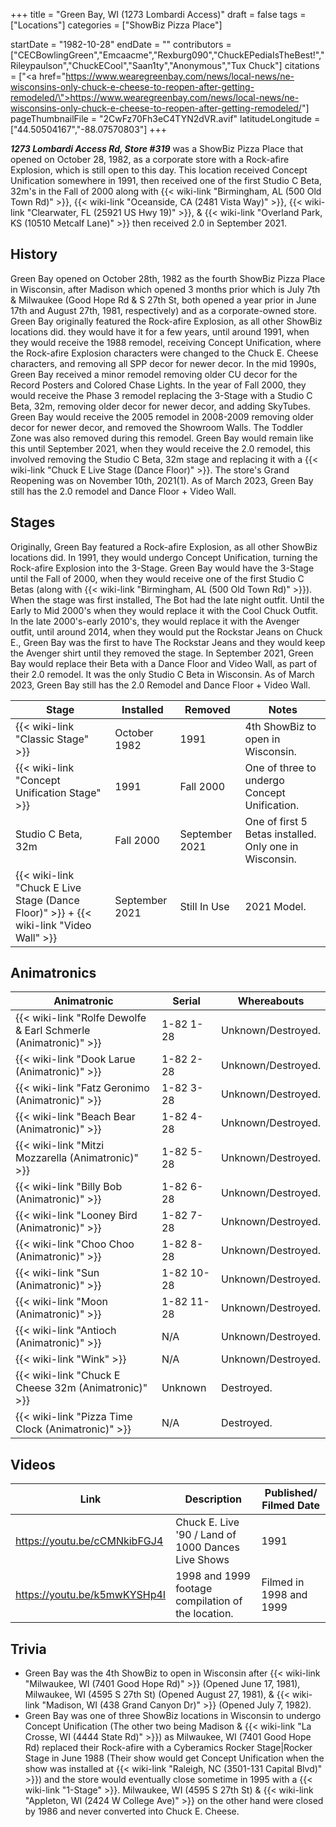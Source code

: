 +++
title = "Green Bay, WI (1273 Lombardi Access)"
draft = false
tags = ["Locations"]
categories = ["ShowBiz Pizza Place"]


startDate = "1982-10-28"
endDate = ""
contributors = ["CECBowlingGreen","Emcaacme","Rexburg090","ChuckEPediaIsTheBest!","Rileypaulson","ChuckECool","Saan1ty","Anonymous","Tux Chuck"]
citations = ["<a href=\"https://www.wearegreenbay.com/news/local-news/ne-wisconsins-only-chuck-e-cheese-to-reopen-after-getting-remodeled/\">https://www.wearegreenbay.com/news/local-news/ne-wisconsins-only-chuck-e-cheese-to-reopen-after-getting-remodeled/</a>"]
pageThumbnailFile = "2CwFz70Fh3eC4TYN2dVR.avif"
latitudeLongitude = ["44.50504167","-88.07570803"]
+++

***1273 Lombardi Access Rd, Store #319*** was a ShowBiz Pizza Place that opened on October 28, 1982, as a corporate store with a Rock-afire Explosion, which is still open to this day. This location received Concept Unification somewhere in 1991, then received one of the first Studio C Beta, 32m's in the Fall of 2000 along with {{< wiki-link "Birmingham, AL (500 Old Town Rd)" >}}, {{< wiki-link "Oceanside, CA (2481 Vista Way)" >}}, {{< wiki-link "Clearwater, FL (25921 US Hwy 19)" >}}, &amp; {{< wiki-link "Overland Park, KS (10510 Metcalf Lane)" >}} then received 2.0 in September 2021.

## History

Green Bay opened on October 28th, 1982 as the fourth ShowBiz Pizza Place in Wisconsin, after Madison which opened 3 months prior which is July 7th &amp; Milwaukee (Good Hope Rd &amp; S 27th St, both opened a year prior in June 17th and August 27th, 1981, respectively) and as a corporate-owned store. Green Bay originally featured the Rock-afire Explosion, as all other ShowBiz locations did. they would have it for a few years, until around 1991, when they would receive the 1988 remodel, receiving Concept Unification, where the Rock-afire Explosion characters were changed to the Chuck E. Cheese characters, and removing all SPP decor for newer decor. In the mid 1990s, Green Bay received a minor remodel removing older CU decor for the Record Posters and Colored Chase Lights. In the year of Fall 2000, they would receive the Phase 3 remodel replacing the 3-Stage with a Studio C Beta, 32m, removing older decor for newer decor, and adding SkyTubes. Green Bay would receive the 2005 remodel in 2008-2009 removing older decor for newer decor, and removed the Showroom Walls. The Toddler Zone was also removed during this remodel. Green Bay would remain like this until September 2021, when they would receive the 2.0 remodel, this involved removing the Studio C Beta, 32m stage and replacing it with a {{< wiki-link "Chuck E Live Stage (Dance Floor)" >}}. The store's Grand Reopening was on November 10th, 2021(1). As of March 2023, Green Bay still has the 2.0 remodel and Dance Floor + Video Wall.

## Stages

Originally, Green Bay featured a Rock-afire Explosion, as all other ShowBiz locations did. In 1991, they would undergo Concept Unification, turning the Rock-afire Explosion into the 3-Stage. Green Bay would have the 3-Stage until the Fall of 2000, when they would receive one of the first Studio C Betas (along with {{< wiki-link "Birmingham, AL (500 Old Town Rd)" >}}). When the stage was first installed, The Bot had the late night outfit. Until the Early to Mid 2000's when they would replace it with the Cool Chuck Outfit. In the late 2000's-early 2010's, they would replace it with the Avenger outfit, until around 2014, when they would put the Rockstar Jeans on Chuck E., Green Bay was the first to have The Rockstar Jeans and they would keep the Avenger shirt until they removed the stage. In September 2021, Green Bay would replace their Beta with a Dance Floor and Video Wall, as part of their 2.0 remodel. It was the only Studio C Beta in Wisconsin. As of March 2023, Green Bay still has the 2.0 Remodel and Dance Floor + Video Wall.

| Stage                                                                                             | Installed      | Removed        | Notes                                                  |
|---------------------------------------------------------------------------------------------------|----------------|----------------|--------------------------------------------------------|
| {{< wiki-link "Classic Stage" >}}                                                           | October 1982   | 1991           | 4th ShowBiz to open in Wisconsin.                      |
| {{< wiki-link "Concept Unification Stage" >}}                                               | 1991           | Fall 2000      | One of three to undergo Concept Unification.           |
| Studio C Beta, 32m                                                                                | Fall 2000      | September 2021 | One of first 5 Betas installed. Only one in Wisconsin. |
| {{< wiki-link "Chuck E Live Stage (Dance Floor)" >}} + {{< wiki-link "Video Wall" >}} | September 2021 | Still In Use   | 2021 Model.                                            |

## Animatronics

| Animatronic                                                               | Serial     | Whereabouts        |
|---------------------------------------------------------------------------|------------|--------------------|
| {{< wiki-link "Rolfe Dewolfe &amp; Earl Schmerle (Animatronic)" >}} | 1-82 1-28  | Unknown/Destroyed. |
| {{< wiki-link "Dook Larue (Animatronic)" >}}                        | 1-82 2-28  | Unknown/Destroyed. |
| {{< wiki-link "Fatz Geronimo (Animatronic)" >}}                     | 1-82 3-28  | Unknown/Destroyed. |
| {{< wiki-link "Beach Bear (Animatronic)" >}}                        | 1-82 4-28  | Unknown/Destroyed. |
| {{< wiki-link "Mitzi Mozzarella (Animatronic)" >}}                  | 1-82 5-28  | Unknown/Destroyed. |
| {{< wiki-link "Billy Bob (Animatronic)" >}}                         | 1-82 6-28  | Unknown/Destroyed. |
| {{< wiki-link "Looney Bird (Animatronic)" >}}                       | 1-82 7-28  | Unknown/Destroyed. |
| {{< wiki-link "Choo Choo (Animatronic)" >}}                         | 1-82 8-28  | Unknown/Destroyed. |
| {{< wiki-link "Sun (Animatronic)" >}}                               | 1-82 10-28 | Unknown/Destroyed. |
| {{< wiki-link "Moon (Animatronic)" >}}                              | 1-82 11-28 | Unknown/Destroyed. |
| {{< wiki-link "Antioch (Animatronic)" >}}                           | N/A        | Unknown/Destroyed. |
| {{< wiki-link "Wink" >}}                                            | N/A        | Unknown/Destroyed. |
| {{< wiki-link "Chuck E Cheese 32m (Animatronic)" >}}                | Unknown    | Destroyed.         |
| {{< wiki-link "Pizza Time Clock (Animatronic)" >}}                  | N/A        | Destroyed.         |

## Videos

| Link                         | Description                                        | Published/ Filmed Date  |
|------------------------------|----------------------------------------------------|-------------------------|
| https://youtu.be/cCMNkibFGJ4 | Chuck E. Live '90 / Land of 1000 Dances Live Shows | 1991                    |
| https://youtu.be/k5mwKYSHp4I | 1998 and 1999 footage compilation of the location. | Filmed in 1998 and 1999 |

## Trivia

- Green Bay was the 4th ShowBiz to open in Wisconsin after {{< wiki-link "Milwaukee, WI (7401 Good Hope Rd)" >}} (Opened June 17, 1981), Milwaukee, WI (4595 S 27th St) (Opened August 27, 1981), &amp; {{< wiki-link "Madison, WI (438 Grand Canyon Dr)" >}} (Opened July 7, 1982).
- Green Bay was one of three ShowBiz locations in Wisconsin to undergo Concept Unification (The other two being Madison &amp; {{< wiki-link "La Crosse, WI (4444 State Rd)" >}}) as Milwaukee, WI (7401 Good Hope Rd) replaced their Rock-afire with a Cyberamics Rocker Stage|Rocker Stage in June 1988 (Their show would get Concept Unification when the show was installed at {{< wiki-link "Raleigh, NC (3501-131 Capital Blvd)" >}}) and the store would eventually close sometime in 1995 with a {{< wiki-link "1-Stage" >}}. Milwaukee, WI (4595 S 27th St) &amp; {{< wiki-link "Appleton, WI (2424 W College Ave)" >}} on the other hand were closed by 1986 and never converted into Chuck E. Cheese.